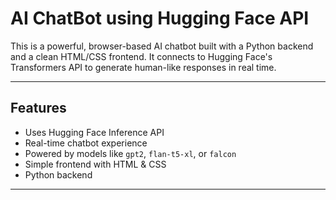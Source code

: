 # AI ChatBot using Hugging Face API

This is a powerful, browser-based AI chatbot built with a Python backend and a clean HTML/CSS frontend. It connects to Hugging Face's Transformers API to generate human-like responses in real time.

---

## Features

-  Uses Hugging Face Inference API
-  Real-time chatbot experience
-  Powered by models like `gpt2`, `flan-t5-xl`, or `falcon`
-  Simple frontend with HTML & CSS
-  Python backend 

---
